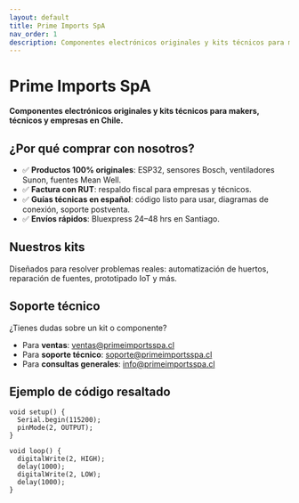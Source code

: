 ```yaml
---
layout: default
title: Prime Imports SpA
nav_order: 1
description: Componentes electrónicos originales y kits técnicos para makers, técnicos y empresas en Chile.
---
```


# Prime Imports SpA

**Componentes electrónicos originales y kits técnicos para makers, técnicos y empresas en Chile.**

## ¿Por qué comprar con nosotros?

- ✅ **Productos 100% originales**: ESP32, sensores Bosch, ventiladores Sunon, fuentes Mean Well.
- ✅ **Factura con RUT**: respaldo fiscal para empresas y técnicos.
- ✅ **Guías técnicas en español**: código listo para usar, diagramas de conexión, soporte postventa.
- ✅ **Envíos rápidos**: Bluexpress 24–48 hrs en Santiago.

## Nuestros kits

Diseñados para resolver problemas reales: automatización de huertos, reparación de fuentes, prototipado IoT y más.

## Soporte técnico

¿Tienes dudas sobre un kit o componente?

- Para **ventas**: [ventas@primeimportsspa.cl](mailto:ventas@primeimportsspa.cl)  
- Para **soporte técnico**: [soporte@primeimportsspa.cl](mailto:soporte@primeimportsspa.cl)  
- Para **consultas generales**: [info@primeimportsspa.cl](mailto:info@primeimportsspa.cl)

## Ejemplo de código resaltado

```arduino
void setup() {
  Serial.begin(115200);
  pinMode(2, OUTPUT);
}

void loop() {
  digitalWrite(2, HIGH);
  delay(1000);
  digitalWrite(2, LOW);
  delay(1000);
}
